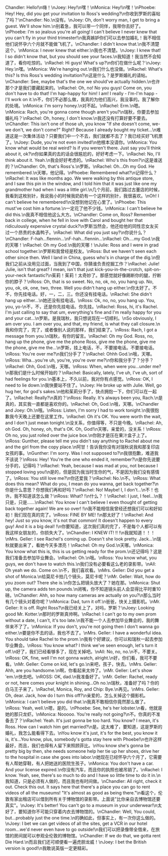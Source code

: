 Chandler: Hello!\n嗨！\nJoey: Hey!\n嘿！\nMonica: Hey!\n嘿！\nPhoebe: Hey! Hey, did you get your invitation to Ross's wedding?\n你收到罗斯的喜帖了吗？\nChandler: No.\n没有。\nJoey: Oh, don't worry man, I get to bring a guest. We'll show him.\n别着急，我可以带一个同伴，我带你去好了。\nPhoebe: I'm so jealous you're all going! I can't believe I never knew that you can't fly in your third trimester!\n我真嫉妒你们可以去参加婚礼！我不相信他们说怀孕六个月就不能做飞机了。\nChandler: I didn't know that.\n我不清楚这个。\nMonica: I never knew that either.\n我也不清楚。\nJoey: I knew that! I so didn't know that, but you should see your faces.\n我知道！我当然不会知道了，看你吃惊的。\nRachel: Hi guys! What's up?\n你们在做什么呢？\nJoey: Hey.\n嘿。\nMonica: We're hanging out.\n我们什么也没做。\nRachel: What's this? Is this Ross's wedding invitation?\n这是什么？是罗斯婚礼的请帖。\nChandler: See, maybe that's the one we should've actually hidden.\n也许那个才是我们要藏起来的。\nRachel: Oh, no! No you guys! Come on, you don't have to do that! I'm hap-happy for him! I am! I really - I'm-I'm happ - I'll work on it.\n不，你们不必那么做，我真的为他们高兴，我没事的。我了解你的处境。\nMonica: I'm sorry honey.\n对不起。\nRachel: Erm.\n嗯。\nMonica: Rach, you're gonna come though aren't you?\n瑞秋，你要去参加婚礼吗？\nRachel: Oh, honey, I don't know.\n我还没有打算好要不要去。\nChandler: This isn't one of those uh, you know "If she doesn't come, we-we don't, we don't come?" Right? Because I already bought my ticket...\n难道这是一次集体活动？只要我们中一个不去，我们就都不去了？我已经买好飞机票了。\nJoey: Dude, you're not even invited!\n他根本没请你。\nMonica: You know what would be real weird? Is if you weren't there. Just say you'll think about it, ok?\n你如果真的去的话会很尴尬的，好好考虑一下。\nRachel: No, I'll think about it. Yeah.\n我会好好考虑的。\nRachel: Who's this from?\n这是谁送的？\nChandler: Oh, that's Ross's.\n罗斯。\nRachel: Oh...Oh my God. He remembered.\n天哪，他记得。\nPhoebe: Remembered what?\n记得什么？\nRachel: It was like months ago. We were walking by this antique store, and I saw this pin in the window, and I told him that it was just like one my grandmother had when I was a little girl.\n几个月前，我们路过古董店的时候，我看到这枚别针，我说我小的时候我奶奶有一个这样的别针，我很喜欢。\nOh! I can't believe he remembered!\n没想到他记在心里了。\nPhoebe: This must've cost him a fortune.\n一定花了他不少钱。\nMonica: I can't believe he did this.\n我真不相信他这么大方。\nChandler: Come on, Ross? Remember back in college, when he fell in love with Carol and bought her that ridiculously expensive crystal duck?\n罗斯当然会，他还给他的同性恋女友买过一个昂贵的水晶鸭子。\nRachel: What did you just say?\n你说什么？\nChandler: F-hah...flennin...\nF-hah...flennin...\nRachel: Oh....my God.\n我的天哪！\nRachel: Oh my God.\n我的天哪！\nJulie: Ross and I were in grad school together.\n罗斯和我曾经是校友。\nRoss: But we haven't seen each other since then. Well I land in China, guess who's in charge of the dig.\n但我们之前从没用见过面，当我到了中国，你猜谁负责挖掘工作？\nRachel: Julie! Julie, isn't that great? I mean, isn't that just kick-you-in-the-crotch, spit-on-your-neck fantastic?\n茱莉！茱莉！太奇妙了。那感觉就好像踢断你的腿，拧断你的脖子？\nRoss: Oh, that is so sweet. No, no, ok, no, you hang up. No, you, ok, ok, one, two, three. Well you didn't hang up either.\n你太好了。不不，你先挂电话。好，一，二，三。你还没有挂电话。\nRachel: She didn't hang up either...\n她还没有挂电话。\nRoss: Ok, no, no, you hang up. You, you, yo-\n不，不，还是你先挂电话。你先挂。\nRachel: Ross, hi, it's Rachel. I'm just calling to say that um, everything's fine and I'm really happy for you and your cat...\n罗斯。是我瑞秋，我只想说现在一切顺利。\nSo obviously, I am over you. I am over you, and that, my friend, is what they call closure.\n我和你完了，完了，或者像别人说的那样，我们结束了。\nRoss: Rach, I got a message from you.\n瑞秋，有你的留言。\nRachel: Oh my God. Ross, no, hang up the phone, give me the phone Ross, give me the phone, give me the phone, give me the...\n罗斯，挂上电话，不，不要接电话。不要接电话。\nRoss: You're over me?\n我们分手了？\nRachel: Ohhh God.\n哦，天哪。\nRoss: Wha...you're uh, you're, you're over me?\n你和我分手了？分手？\nRachel: Ohh, God.\n哦，天哪。\nRoss: When, when were you...under me?\n那我们是什么时候开始的？\nRachel: Basically, lately, I've uh, I've uh, sort of had feelings for you.\n基本上，不久以前，我对你有点感觉。\nRoss: OK, I need to lie down.\n我快要站不住了。\nJoey: He broke up with Julie. Well, go hug her, for god's sakes.\n他和茱莉分手了，快点拥抱一下，你们可以在一起了。\nRachel: Really?\n真的？\nRoss: Really. It's always been you, Rach.\n是真的，其实我一直都是喜欢你的。\nRachel: Oh, God.\n哦，天哪。\nChandler and Joey: Oh.\n哦。\nRoss: Listen, I'm sorry I had to work tonight.\n我很抱歉我今天晚上还要在这里工作。\nRachel: Oh it's OK. You were worth the wait, and I don't just mean tonight.\n没关系，你值得等，不只是今晚。\nRachel: Ah, oh God. Oh, honey, oh, that's OK. Oh, God!\n天哪，亲爱的，没关系！\nRoss: Oh no, you just rolled over the juice box.\n你刚才是压在果汁盒子上了。\nRoss: Gunther, please tell me you didn't say anything to Rachel about me and the girl from the copy place.\n阿甘！告诉我你没有对瑞秋说我和那复印店女孩的事。\nGunther: I'm sorry. Was I not supposed to?\n我很抱歉，难道我不该说？\nRoss: Hey! You're the one who ended it, remember?\n是你先说要分手的，记得吗？\nRachel: Yeah, because I was mad at you, not because I stopped loving you!\n是的，但是因为我当时生你的气，不是因为我们没有感情了。\nRoss: You still love me?\n你还爱我？\nRachel: No.\n不。\nRoss: What does this mean? What do you, I mean do you wanna, get back together?\n你是什么意思？你想我们再和好吗？\nRachel: No! Maybe! I, I don't...\n不！也许。我不知道该怎么做？\nRoss: What? !\n什么？！\nRachel: I just, I feel...\n我只是，只是......\nRachel: You know I can't believe I even thought of getting back together again! We are so over! !\n我不能相信我曾经还想我们可以和好如初！我们现在真的完了。\nRoss: FINE BY ME! !\n那太好了！\nRachel: And hey! Just so you know, it's not that common! It doesn't happen to every guy! And it is a big deal! !\n你要知道，这次我们真的完了，不是每个人都可以有我这样女朋友的，你损失大了。\nChandler: I KNEW IT! !! !\n我就知道！！！\nMrs. Geller: I see Rachel's coming up. Doesn't she look pretty. Jack...\n瑞秋就要出来了，看她今天多漂亮！\nRachel: Oh my God.\n天哪。\nMonica: You know what this is, this is us getting ready for the prom.\n还记得吗？这是我们准备去参加毕业舞会。\nRachel: Oh.\n哦。\nRoss: You know what, you guys, we don't have to watch this.\n我们没有必要看这么老的录影带。\nAll: Oh yeah we do. Come on.\n不，我们喜欢看。\nMrs. Geller: Did you get a shot of Monica.\n给莫尼卡拍几个镜头，莫尼卡呢？\nMr. Geller: Wait, how do you zoom out? There she is.\n你怎么把镜头放大了？她在那。\nMonica: Shut up, the camera adds ten pounds.\n闭嘴，你不知道镜头前人会显得比平时重10磅。\nChandler: Ahh, so how many cameras are actually on you?\n那么当时有几个镜头对着你呢？\nMonica: Dad, turn it off.\n爸爸，快关上摄影机。\nMr. Geller: It is off. Right Ross?\n我已经关上了，对吗，罗斯？\nJoey: Looking good Mr. Kotter.\n那时的罗斯真帅啊。\nRachel: I can't go to my own prom without a date, I can't, it's too late.\n我不能一个人去参加毕业舞会的，我的舞伴来不了了。\nMonica: If you don't, you're not going then I don't wanna go either.\n要是你不去的话，我也不去了。\nMrs. Geller: I have a wonderful idea. You should take Rachel to the prom.\n我有个好建议，你可以和瑞秋一起去参加毕业舞会。\nRoss: You know what? I think we've seen enough, let's turn it off.\n好了，我们已经看够多了，现在关掉吧。\nAll: No, no, no.\n不，不要关。\nRoss: OK, fine, well I'm not gonna watch, alright.\n好，你们看，我可不要看。\nMr. Geller: Come on kid, let's go.\n来吧，孩子，快去。\nMrs. Geller: Ahh, are you handsome.\n啊，你看起来太帅了。\nMr. Geller: Let's show 'em.\n快去吧。\nROSS: OK, dad.\n我准备好了。\nMr. Geller: Rachel, ready or not, here comes your knight in shining...Oh no.\n瑞秋，准备好了吗？你的白马王子来了。\nRachel, Monica, Roy, and Chip: Bye.\n再见。\nMrs. Geller: Oh, dear. Jack, how do I turn this off?\n亲爱的，怎么关掉这个摄影机。\nMonica: I can't believe you did that.\n我真不敢相信你竟然那么做了。\nRoss: Yeah, well.\n嗯，是的。\nPhoebe: See, he's her lobster.\n看，他就是她的那只龙虾。\nMonica: Nooooo. You're really not going?\n不。你真的不准备去了？\nRachel: Yeah. It's just gonna be too hard. You know? I mean, it's Ross. How can I watch him get married?\n是。这太难了，要知道，这是罗斯的婚礼，我怎么能看得下去。\nYou know it's just, it's for the best, you know it is, it's...You know, plus, somebody's gotta stay here with Phoebe!\n也许这样最好，而且，我们也得有人留下来照顾菲比。\nYou know she's gonna be pretty big by then, she needs someone help her tie up her shoes, drive her to the hospital in case she goes into labor.\n她现在已经怀孕六个月了，它需要有人帮她穿鞋，有人把她送的医院生孩子。\nMonica: You don't have a car. And your license expired.\n你没有汽车，而且你的执照也被吊销了。\nRachel: I know. Yeah, see, there's so much to do and I have so little time to do it in.\n我知道，只是必须有人做的，而且我也有时间做。\nChandler: All right, check it out. Check this out. It says here that there's a place you can go to rent videos of all the museums! "It's almost as good as being there."\n看这个，伦敦有家出租店可以借到所有关于博物馆的录影带。上面说"比你亲自去博物馆还要真实"。\nJoey: It's better! You can't go to a museum in your underwear!\n太好了，要知道你不可能只穿着内衣去博物馆的。\nChandler: Well, You could, but...probably just the one time.\n的确如此，但事实上，有一次你这么做的。\nJoey: I bet we can get videos of all the sites, get a VCR in our hotel room...we'd never even have to go outside!\n我们可以把录像带全借来，在旅馆的房间就可以参观全伦敦的博物馆。\nChandler: If we do that, we gotta rent Die Hard.\n而且我们还可顺便看一遍虎胆龙威！\nJoey: I bet the British version is good!\n我敢说英版一定更精彩。
        